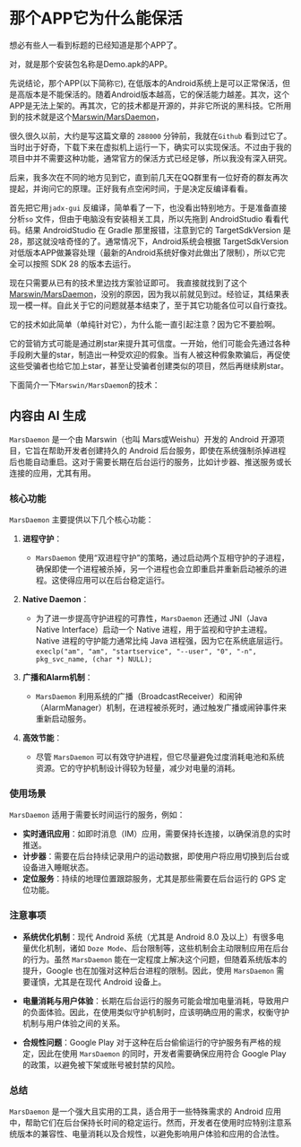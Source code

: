 # 那个APP它为什么能保活

想必有些人一看到标题的已经知道是那个APP了。

对，就是那个安装包名称是Demo.apk的APP。

先说结论，那个APP(以下简称`它`), 在低版本的Android系统上是可以正常保活，但是高版本是不能保活的。随着Android版本越高，它的保活能力越差。其次，这个APP是无法上架的。再其次，它的技术都是开源的，并非它所说的黑科技。它所用到的技术就是这个[Marswin/MarsDaemon](https://github.com/Marswin/MarsDaemon?tab=readme-ov-file)，

很久很久以前，大约是写这篇文章的 `288000` 分钟前，我就在`Github` 看到过它了。当时出于好奇，下载下来在虚拟机上运行一下，确实可以实现保活。不过由于我的项目中并不需要这种功能，通常官方的保活方式已经足够，所以我没有深入研究。

后来，我多次在不同的地方见到它，直到前几天在QQ群里有一位好奇的群友再次提起，并询问它的原理。正好我有点空闲时间，于是决定反编译看看。

首先把它用`jadx-gui` 反编译，简单看了一下，也没看出特别地方。于是准备直接分析`so` 文件，但由于电脑没有安装相关工具，所以先拖到 AndroidStudio 看看代码。结果 AndroidStudio 在 Gradle 那里报错，注意到它的 TargetSdkVersion 是 28，那这就没啥奇怪的了。通常情况下，Android系统会根据 TargetSdkVersion 对低版本APP做兼容处理（最新的Android系统好像对此做出了限制），所以它完全可以按照 SDK 28 的版本去运行。

现在只需要从已有的技术里边找方案验证即可。 我直接就找到了这个[Marswin/MarsDaemon](https://github.com/Marswin/MarsDaemon?tab=readme-ov-file)，没别的原因，因为我以前就见到过。经验证，其结果表现一模一样。自此关于它的问题就基本结束了，至于其它功能各位可以自行查找。

它的技术如此简单（单纯针对它），为什么能一直引起注意？因为它不要脸啊。

它的营销方式可能是通过刷star来提升其可信度。一开始，他们可能会先通过各种手段刷大量的star，制造出一种受欢迎的假象。当有人被这种假象欺骗后，再促使这些受骗者也给它加上star，甚至让受骗者创建类似的项目，然后再继续刷star。

下面简介一下`Marswin/MarsDaemon`的技术：

## 内容由 AI 生成

`MarsDaemon` 是一个由 Marswin（也叫 Mars或Weishu）开发的 Android 开源项目，它旨在帮助开发者创建持久的 Android 后台服务，即使在系统强制杀掉进程后也能自动重启。这对于需要长期在后台运行的服务，比如计步器、推送服务或长连接的应用，尤其有用。

### 核心功能

`MarsDaemon` 主要提供以下几个核心功能：

1. **进程守护**：
   - `MarsDaemon` 使用“双进程守护”的策略，通过启动两个互相守护的子进程，确保即使一个进程被杀掉，另一个进程也会立即重启并重新启动被杀的进程。这使得应用可以在后台稳定运行。

2. **Native Daemon**：
   - 为了进一步提高守护进程的可靠性，`MarsDaemon` 还通过 JNI（Java Native Interface）启动一个 Native 进程，用于监视和守护主进程。Native 进程的守护能力通常比纯 Java 进程强，因为它在系统底层运行。`execlp("am", "am", "startservice", "--user", "0", "-n", pkg_svc_name, (char *) NULL);`

3. **广播和Alarm机制**：
   - `MarsDaemon` 利用系统的广播（BroadcastReceiver）和闹钟（AlarmManager）机制，在进程被杀死时，通过触发广播或闹钟事件来重新启动服务。

4. **高效节能**：
   - 尽管 `MarsDaemon` 可以有效守护进程，但它尽量避免过度消耗电池和系统资源。它的守护机制设计得较为轻量，减少对电量的消耗。

### 使用场景

`MarsDaemon` 适用于需要长时间运行的服务，例如：

- **实时通讯应用**：如即时消息（IM）应用，需要保持长连接，以确保消息的实时推送。
- **计步器**：需要在后台持续记录用户的运动数据，即使用户将应用切换到后台或设备进入睡眠状态。
- **定位服务**：持续的地理位置跟踪服务，尤其是那些需要在后台运行的 GPS 定位功能。

### 注意事项

- **系统优化机制**：现代 Android 系统（尤其是 Android 8.0 及以上）有很多电量优化机制，诸如 `Doze Mode`、后台限制等，这些机制会主动限制应用在后台的行为。虽然 `MarsDaemon` 能在一定程度上解决这个问题，但随着系统版本的提升，Google 也在加强对这种后台进程的限制。因此，使用 `MarsDaemon` 需要谨慎，尤其是在现代 Android 设备上。
  
- **电量消耗与用户体验**：长期在后台运行的服务可能会增加电量消耗，导致用户的负面体验。因此，在使用类似守护机制时，应该明确应用的需求，权衡守护机制与用户体验之间的关系。

- **合规性问题**：Google Play 对于这种在后台偷偷运行的守护服务有严格的规定，因此在使用 `MarsDaemon` 的同时，开发者需要确保应用符合 Google Play 的政策，以避免被下架或账号被封禁的风险。

### 总结

`MarsDaemon` 是一个强大且实用的工具，适合用于一些特殊需求的 Android 应用中，帮助它们在后台保持长时间的稳定运行。然而，开发者在使用时应特别注意系统版本的兼容性、电量消耗以及合规性，以避免影响用户体验和应用的合法性。
